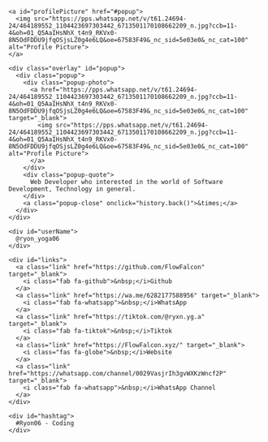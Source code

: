<!DOCTYPE html>
<html lang="en">
  <head>
    <meta charset="UTF-8">
    <meta name="viewport" content="width=device-width, initial-scale=1.0">
    <meta name="description" content="Web Developer who interested in the world of Software Development, Technology in general.">
    <meta name="keywords" content="FlowFalcon, Flowfalcon, flowfalcon, nahida, Nahida">
    <meta property="og:url" content="https://flowfalcon.xyz/linktree" />
    <meta property="og:title" content="FlowFalcon - Learn Coding" />
    <meta property="og:image" content="https://flowfalcon.xyz/img/prof.jpg"/>
    <title>Ryon Yoga </title>
    <!-- Favicon -->
      <link rel="icon" href="https://pps.whatsapp.net/v/t61.24694-24/464189552_1104423697303442_6713501170108662209_n.jpg?ccb=11-4&oh=01_Q5AaIHsNhX_t4n9_RKVx0-8N5OdFDDU9jfqOSjsLZ0g4e6LQ&oe=67583F49&_nc_sid=5e03e0&_nc_cat=100" type="image/x-icon" />
    <!-- Font Awesome icons -->
    <link rel="stylesheet" href="https://use.fontawesome.com/releases/v5.8.1/css/all.css">
    <link href="https://cdnjs.cloudflare.com/ajax/libs/font-awesome/5.15.4/css/all.min.css" rel="stylesheet">
    <!-- Core theme CSS -->
    <link rel="stylesheet" href="style.css">
  </head>

  <body>
    <!-- Parallax Pixel Background Animation -->
    <section class="animated-background">
      <div id="stars1"></div>
      <div id="stars2"></div>
      <div id="stars3"></div>
    </section>
    <!-- End of Parallax Pixel Background Animation -->

    <a id="profilePicture" href="#popup">
      <img src="https://pps.whatsapp.net/v/t61.24694-24/464189552_1104423697303442_6713501170108662209_n.jpg?ccb=11-4&oh=01_Q5AaIHsNhX_t4n9_RKVx0-8N5OdFDDU9jfqOSjsLZ0g4e6LQ&oe=67583F49&_nc_sid=5e03e0&_nc_cat=100" alt="Profile Picture">
    </a>

    <div class="overlay" id="popup">
      <div class="popup">
        <div class="popup-photo">
          <a href="https://pps.whatsapp.net/v/t61.24694-24/464189552_1104423697303442_6713501170108662209_n.jpg?ccb=11-4&oh=01_Q5AaIHsNhX_t4n9_RKVx0-8N5OdFDDU9jfqOSjsLZ0g4e6LQ&oe=67583F49&_nc_sid=5e03e0&_nc_cat=100" target="_blank">
            <img src="https://pps.whatsapp.net/v/t61.24694-24/464189552_1104423697303442_6713501170108662209_n.jpg?ccb=11-4&oh=01_Q5AaIHsNhX_t4n9_RKVx0-8N5OdFDDU9jfqOSjsLZ0g4e6LQ&oe=67583F49&_nc_sid=5e03e0&_nc_cat=100" alt="Profile Picture">
          </a>
        </div>
        <div class="popup-quote">
          Web Developer who interested in the world of Software Development, Technology in general.
        </div>
        <a class="popup-close" onclick="history.back()">&times;</a>
      </div>
    </div>

    <div id="userName">
      @ryon_yoga06
    </div>

    <div id="links">
      <a class="link" href="https://github.com/FlowFalcon" target="_blank">
        <i class="fab fa-github">&nbsp;</i>Github
      </a>
      <a class="link" href="https://wa.me/6282177588956" target="_blank">
        <i class="fab fa-whatsapp">&nbsp;</i>WhatsApp
      </a>
      <a class="link" href="https://tiktok.com/@ryxn.yg.a" target="_blank">
        <i class="fab fa-tiktok">&nbsp;</i>Tiktok
      </a>
      <a class="link" href="https://FlowFalcon.xyz/" target="_blank">
        <i class="fas fa-globe">&nbsp;</i>Website
      </a>
      <a class="link" href="https://whatsapp.com/channel/0029VasjrIh3gvWXKzWncf2P" target="_blank">
        <i class="fab fa-whatsapp">&nbsp;</i>WhatsApp Channel
      </a>
    </div>

    <div id="hashtag">
      #Ryon06 - Coding
    </div>
  </body>
</html>
